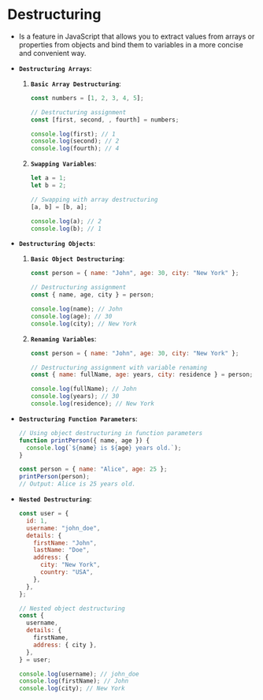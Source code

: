 # Destructuring

- Is a feature in JavaScript that allows you to extract values from arrays or properties from objects and bind them to variables in a more concise and convenient way.

- **`Destructuring Arrays`**:

  1. **`Basic Array Destructuring`**:

     ```javascript
     const numbers = [1, 2, 3, 4, 5];

     // Destructuring assignment
     const [first, second, , fourth] = numbers;

     console.log(first); // 1
     console.log(second); // 2
     console.log(fourth); // 4
     ```

  2. **`Swapping Variables`**:

     ```javascript
     let a = 1;
     let b = 2;

     // Swapping with array destructuring
     [a, b] = [b, a];

     console.log(a); // 2
     console.log(b); // 1
     ```

- **`Destructuring Objects`**:

  1. **`Basic Object Destructuring`**:

     ```javascript
     const person = { name: "John", age: 30, city: "New York" };

     // Destructuring assignment
     const { name, age, city } = person;

     console.log(name); // John
     console.log(age); // 30
     console.log(city); // New York
     ```

  2. **`Renaming Variables`**:

     ```javascript
     const person = { name: "John", age: 30, city: "New York" };

     // Destructuring assignment with variable renaming
     const { name: fullName, age: years, city: residence } = person;

     console.log(fullName); // John
     console.log(years); // 30
     console.log(residence); // New York
     ```

- **`Destructuring Function Parameters`**:

  ```javascript
  // Using object destructuring in function parameters
  function printPerson({ name, age }) {
    console.log(`${name} is ${age} years old.`);
  }

  const person = { name: "Alice", age: 25 };
  printPerson(person);
  // Output: Alice is 25 years old.
  ```

- **`Nested Destructuring`**:

  ```javascript
  const user = {
    id: 1,
    username: "john_doe",
    details: {
      firstName: "John",
      lastName: "Doe",
      address: {
        city: "New York",
        country: "USA",
      },
    },
  };

  // Nested object destructuring
  const {
    username,
    details: {
      firstName,
      address: { city },
    },
  } = user;

  console.log(username); // john_doe
  console.log(firstName); // John
  console.log(city); // New York
  ```
